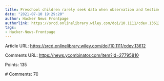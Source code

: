 ```yaml
---
title: Preschool children rarely seek data when observation and testimony conflict
date: "2021-07-10 19:29:20"
author: Hacker News Frontpage
authorlink: https://srcd.onlinelibrary.wiley.com/doi/10.1111/cdev.13612
tags:
- Hacker-News-Frontpage
---
```


<p>Article URL: <a href="https://srcd.onlinelibrary.wiley.com/doi/10.1111/cdev.13612">https://srcd.onlinelibrary.wiley.com/doi/10.1111/cdev.13612</a></p>
<p>Comments URL: <a href="https://news.ycombinator.com/item?id=27795810">https://news.ycombinator.com/item?id=27795810</a></p>
<p>Points: 135</p>
<p># Comments: 70</p>
